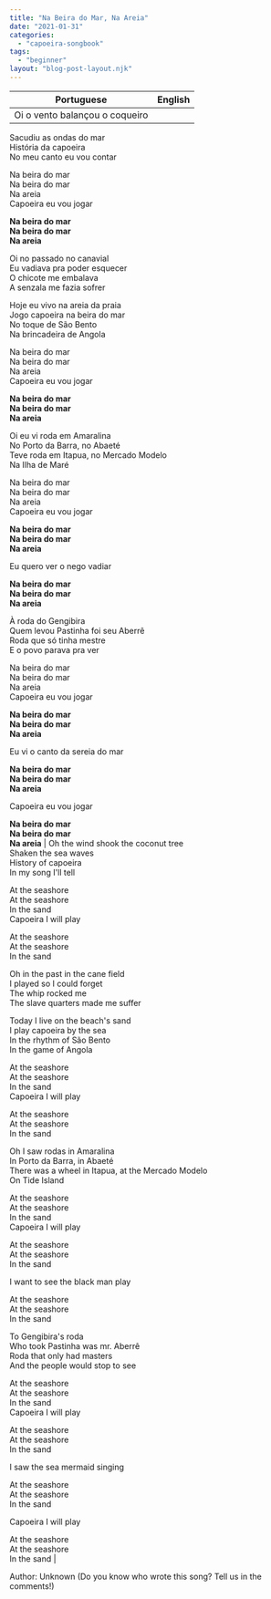 ```yaml
---
title: "Na Beira do Mar, Na Areia"
date: "2021-01-31"
categories: 
  - "capoeira-songbook"
tags: 
  - "beginner"
layout: "blog-post-layout.njk"
---
```


| Portuguese | English |
| --- | --- |
| Oi o vento balançou o coqueiro  
Sacudiu as ondas do mar  
História da capoeira  
No meu canto eu vou contar  
  
Na beira do mar  
Na beira do mar  
Na areia  
Capoeira eu vou jogar  
  
**Na beira do mar  
Na beira do mar  
Na areia**  
  
Oi no passado no canavial  
Eu vadiava pra poder esquecer  
O chicote me embalava  
A senzala me fazia sofrer  
  
Hoje eu vivo na areia da praia  
Jogo capoeira na beira do mar  
No toque de São Bento  
Na brincadeira de Angola  
  
Na beira do mar  
Na beira do mar  
Na areia  
Capoeira eu vou jogar  
  
**Na beira do mar  
Na beira do mar  
Na areia**  
  
Oi eu vi roda em Amaralina  
No Porto da Barra, no Abaeté  
Teve roda em Itapua, no Mercado Modelo  
Na Ilha de Maré  
  
Na beira do mar  
Na beira do mar  
Na areia  
Capoeira eu vou jogar  
  
**Na beira do mar  
Na beira do mar  
Na areia**  
  
Eu quero ver o nego vadiar  
  
**Na beira do mar  
Na beira do mar  
Na areia**  
  
À roda do Gengibira  
Quem levou Pastinha foi seu Aberrê  
Roda que só tinha mestre  
E o povo parava pra ver  
  
Na beira do mar  
Na beira do mar  
Na areia  
Capoeira eu vou jogar  
  
**Na beira do mar  
Na beira do mar  
Na areia**  
  
Eu vi o canto da sereia do mar  
  
**Na beira do mar  
Na beira do mar  
Na areia**  
  
Capoeira eu vou jogar  
  
**Na beira do mar  
Na beira do mar  
Na areia** | Oh the wind shook the coconut tree  
Shaken the sea waves  
History of capoeira  
In my song I'll tell  
  
At the seashore  
At the seashore  
In the sand  
Capoeira I will play  
  
At the seashore  
At the seashore  
In the sand  
  
Oh in the past in the cane field  
I played so I could forget  
The whip rocked me  
The slave quarters made me suffer  
  
Today I live on the beach's sand  
I play capoeira by the sea  
In the rhythm of São Bento  
In the game of Angola  
  
At the seashore  
At the seashore  
In the sand  
Capoeira I will play  
  
At the seashore  
At the seashore  
In the sand  
  
Oh I saw rodas in Amaralina  
In Porto da Barra, in Abaeté  
There was a wheel in Itapua, at the Mercado Modelo  
On Tide Island  
  
At the seashore  
At the seashore  
In the sand  
Capoeira I will play  
  
At the seashore  
At the seashore  
In the sand  
  
I want to see the black man play  
  
At the seashore  
At the seashore  
In the sand  
  
To Gengibira's roda  
Who took Pastinha was mr. Aberrê  
Roda that only had masters  
And the people would stop to see  
  
At the seashore  
At the seashore  
In the sand  
Capoeira I will play  
  
At the seashore  
At the seashore  
In the sand  
  
I saw the sea mermaid singing  
  
At the seashore  
At the seashore  
In the sand  
  
Capoeira I will play  
  
At the seashore  
At the seashore  
In the sand |

<figcaption>

Author: Unknown (Do you know who wrote this song? Tell us in the comments!)

</figcaption>
